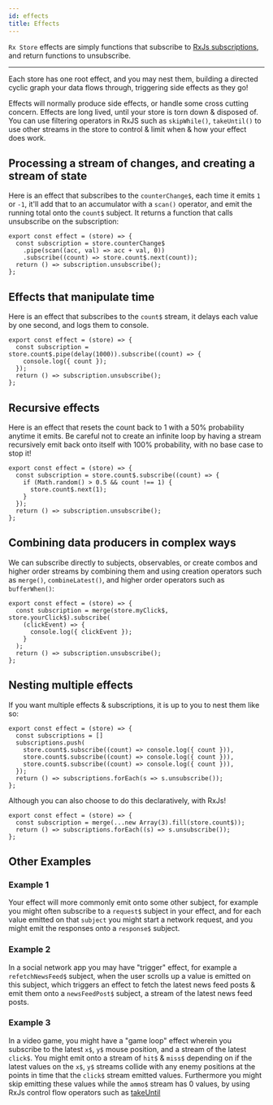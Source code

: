 ```yaml
---
id: effects
title: Effects
---
```


`Rx Store` effects are simply functions that subscribe to [RxJs subscriptions](https://rxjs-dev.firebaseapp.com/guide/subscription), and return functions to unsubscribe.

---

Each store has one root effect, and you may nest them, building a directed cyclic graph your data flows through, triggering side effects as they go!

Effects will normally produce side effects, or handle some cross cutting concern. Effects are long lived, until your store is torn down & disposed of. You can use filtering operators in RxJS such as `skipWhile()`, `takeUntil()` to use other streams in the store to control & limit when & how your effect does work.

## Processing a stream of changes, and creating a stream of state

Here is an effect that subscribes to the `counterChange$`, each time it emits `1` or `-1`, it'll add that to an accumulator with a `scan()` operator, and emit the running total onto the `count$` subject. It returns a function that calls unsubscribe on the subscription:

```tsx
export const effect = (store) => {
  const subscription = store.counterChange$
    .pipe(scan((acc, val) => acc + val, 0))
    .subscribe((count) => store.count$.next(count));
  return () => subscription.unsubscribe();
};
```

## Effects that manipulate time

Here is an effect that subscribes to the `count$` stream, it delays each value by one second, and logs them to console.

```tsx
export const effect = (store) => {
  const subscription = store.count$.pipe(delay(1000)).subscribe((count) => {
    console.log({ count });
  });
  return () => subscription.unsubscribe();
};
```

## Recursive effects

Here is an effect that resets the count back to 1 with a 50% probability anytime it emits. Be careful not to create an infinite loop by having a stream recursively emit back onto itself with 100% probability, with no base case to stop it!

```tsx
export const effect = (store) => {
  const subscription = store.count$.subscribe((count) => {
    if (Math.random() > 0.5 && count !== 1) {
      store.count$.next(1);
    }
  });
  return () => subscription.unsubscribe();
};
```

## Combining data producers in complex ways

We can subscribe directly to subjects, observables, or create combos and higher order streams by combining them and using creation operators such as `merge()`, `combineLatest()`, and higher order operators such as `bufferWhen()`:

```tsx
export const effect = (store) => {
  const subscription = merge(store.myClick$, store.yourClick$).subscribe(
    (clickEvent) => {
      console.log({ clickEvent });
    }
  );
  return () => subscription.unsubscribe();
};
```

## Nesting multiple effects

If you want multiple effects & subscriptions, it is up to you to nest them like so:

```tsx
export const effect = (store) => {
  const subscriptions = []
  subscriptions.push(
    store.count$.subscribe((count) => console.log({ count })),
    store.count$.subscribe((count) => console.log({ count })),
    store.count$.subscribe((count) => console.log({ count })),
  });
  return () => subscriptions.forEach(s => s.unsubscribe());
};
```

Although you can also choose to do this declaratively, with RxJs!

```tsx
export const effect = (store) => {
  const subscription = merge(...new Array(3).fill(store.count$));
  return () => subscriptions.forEach((s) => s.unsubscribe());
};
```

## Other Examples

### Example 1

Your effect will more commonly emit onto some other subject, for example you might often subscribe to a `request$` subject in your effect, and for each value emitted on that `subject` you might start a network request, and you might emit the responses onto a `response$` subject.

### Example 2

In a social network app you may have "trigger" effect, for example a `refetchNewsFeed$` subject, when the user scrolls up a value is emitted on this subject, which triggers an effect to fetch the latest news feed posts & emit them onto a `newsFeedPost$` subject, a stream of the latest news feed posts.

### Example 3

In a video game, you might have a "game loop" effect wherein you subscribe to the latest `x$`, `y$` mouse position, and a stream of the latest `click$`. You might emit onto a stream of `hit$` & `miss$` depending on if the latest values on the `x$`, `y$` streams collide with any enemy positions at the points in time that the `click$` stream emitted values. Furthermore you might skip emitting these values while the `ammo$` stream has 0 values, by using RxJs control flow operators such as [takeUntil](https://rxjs-dev.firebaseapp.com/api/operators/takeUntil)
